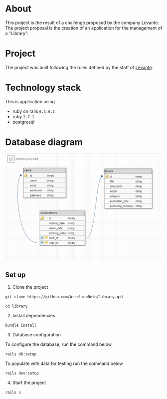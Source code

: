 # About
This project is the result of a challenge proposed by the company Levante.
The project proposal is the creation of an application for the management of a "Library".

# Project
The project was built following the rules defined by the staff of [Levante](https://gist.github.com/caioagiani/66b26f85ab6db506fecb9a90a04389f7).


# Technology stack
This is application using 
- ruby on rails ``6.1.6.1``
- ruby ``2.7.1``
- postgresql

# Database diagram
![library](https://github.com/ArcelinoNeto/library/blob/master/library.png)

## Set up

1. Clone the project
```
git clone https://github.com/ArcelinoNeto/library.git
```
```
cd library
```
2. Install dependencies
``` 
bundle install
``` 

3. Database configuration 

To configure the database, run the command below
```
rails db:setup
```
To populate with data for testing run the command below
```
rails dev:setup
```

4. Start the project
```
rails s
```
